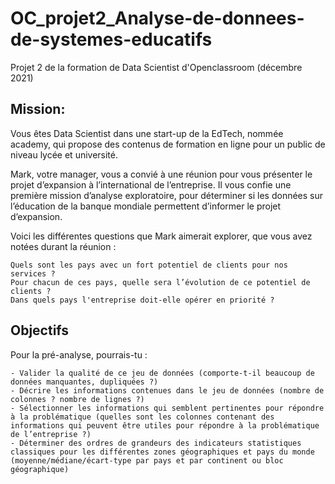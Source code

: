 # OC_projet2_Analyse-de-donnees-de-systemes-educatifs
Projet 2 de la formation de Data Scientist d'Openclassroom (décembre 2021)

## Mission: 

Vous êtes Data Scientist dans une start-up de la EdTech, nommée academy, qui propose des contenus de formation en ligne pour un public de niveau lycée et université.

Mark, votre manager, vous a convié à une réunion pour vous présenter le projet d’expansion à l’international de l’entreprise. Il vous confie une première mission d’analyse exploratoire, pour déterminer si les données sur l’éducation de la banque mondiale permettent d’informer le projet d’expansion.

Voici les différentes questions que Mark aimerait explorer, que vous avez notées durant la réunion :

    Quels sont les pays avec un fort potentiel de clients pour nos services ?
    Pour chacun de ces pays, quelle sera l’évolution de ce potentiel de clients ?
    Dans quels pays l'entreprise doit-elle opérer en priorité ?

## Objectifs

Pour la pré-analyse, pourrais-tu :

    - Valider la qualité de ce jeu de données (comporte-t-il beaucoup de données manquantes, dupliquées ?)
    - Décrire les informations contenues dans le jeu de données (nombre de colonnes ? nombre de lignes ?)
    - Sélectionner les informations qui semblent pertinentes pour répondre à la problématique (quelles sont les colonnes contenant des informations qui peuvent être utiles pour répondre à la problématique de l’entreprise ?)
    - Déterminer des ordres de grandeurs des indicateurs statistiques classiques pour les différentes zones géographiques et pays du monde (moyenne/médiane/écart-type par pays et par continent ou bloc géographique)
